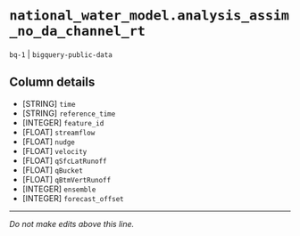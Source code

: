 # `national_water_model.analysis_assim_no_da_channel_rt`
`bq-1` | `bigquery-public-data`

## Column details
* [STRING]    `time`
* [STRING]    `reference_time`
* [INTEGER]   `feature_id`
* [FLOAT]     `streamflow`
* [FLOAT]     `nudge`
* [FLOAT]     `velocity`
* [FLOAT]     `qSfcLatRunoff`
* [FLOAT]     `qBucket`
* [FLOAT]     `qBtmVertRunoff`
* [INTEGER]   `ensemble`
* [INTEGER]   `forecast_offset`

-------------------------------------------------------------------------------
*Do not make edits above this line.*
